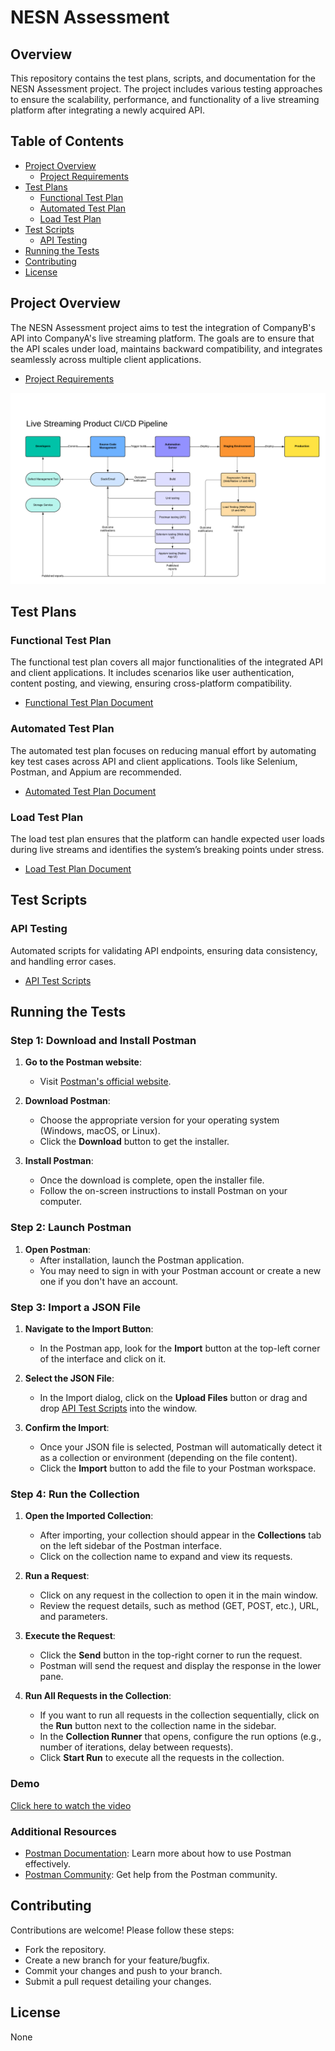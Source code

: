 # NESN Assessment

## Overview

This repository contains the test plans, scripts, and documentation for the NESN Assessment project. The project includes various testing approaches to ensure the scalability, performance, and functionality of a live streaming platform after integrating a newly acquired API.

## Table of Contents

- [Project Overview](#project-overview)
  - [Project Requirements](#project-requirements)
- [Test Plans](#test-plans)
  - [Functional Test Plan](#functional-test-plan)
  - [Automated Test Plan](#automated-test-plan)
  - [Load Test Plan](#load-test-plan)
- [Test Scripts](#test-scripts)
  - [API Testing](#api-testing)
- [Running the Tests](#running-the-tests)
- [Contributing](#contributing)
- [License](#license)

## Project Overview

The NESN Assessment project aims to test the integration of CompanyB's API into CompanyA's live streaming platform. The goals are to ensure that the API scales under load, maintains backward compatibility, and integrates seamlessly across multiple client applications.
- [Project Requirements](https://github.com/razor0184/nesn-assessment/blob/main/ProjectRequirements.docx)

![Screenshot of the application](https://github.com/razor0184/nesn-assessment/blob/main/LiveStreamingProduct_pipelineDiagram.png)

## Test Plans

### Functional Test Plan

The functional test plan covers all major functionalities of the integrated API and client applications. It includes scenarios like user authentication, content posting, and viewing, ensuring cross-platform compatibility.

- [Functional Test Plan Document](https://github.com/razor0184/nesn-assessment/blob/main/functionalTestPlan.docx)

### Automated Test Plan

The automated test plan focuses on reducing manual effort by automating key test cases across API and client applications. Tools like Selenium, Postman, and Appium are recommended.

- [Automated Test Plan Document](https://github.com/razor0184/nesn-assessment/blob/main/automatedTestPlan.docx)

### Load Test Plan

The load test plan ensures that the platform can handle expected user loads during live streams and identifies the system’s breaking points under stress.

- [Load Test Plan Document](https://github.com/razor0184/nesn-assessment/blob/main/loadTestPlan.docx)

## Test Scripts

### API Testing

Automated scripts for validating API endpoints, ensuring data consistency, and handling error cases.

- [API Test Scripts](https://github.com/razor0184/nesn-assessment/blob/main/nesn-assessment.postman_collection.json)

## Running the Tests

### Step 1: Download and Install Postman

1. **Go to the Postman website**: 
   - Visit [Postman's official website](https://www.postman.com/downloads/).
   
2. **Download Postman**:
   - Choose the appropriate version for your operating system (Windows, macOS, or Linux).
   - Click the **Download** button to get the installer.

3. **Install Postman**:
   - Once the download is complete, open the installer file.
   - Follow the on-screen instructions to install Postman on your computer.

### Step 2: Launch Postman

1. **Open Postman**:
   - After installation, launch the Postman application.
   - You may need to sign in with your Postman account or create a new one if you don't have an account.

### Step 3: Import a JSON File

1. **Navigate to the Import Button**:
   - In the Postman app, look for the **Import** button at the top-left corner of the interface and click on it.

2. **Select the JSON File**:
   - In the Import dialog, click on the **Upload Files** button or drag and drop [API Test Scripts](https://github.com/razor0184/nesn-assessment/blob/main/nesn-assessment.postman_collection.json) into the window.

3. **Confirm the Import**:
   - Once your JSON file is selected, Postman will automatically detect it as a collection or environment (depending on the file content).
   - Click the **Import** button to add the file to your Postman workspace.

### Step 4: Run the Collection

1. **Open the Imported Collection**:
   - After importing, your collection should appear in the **Collections** tab on the left sidebar of the Postman interface.
   - Click on the collection name to expand and view its requests.

2. **Run a Request**:
   - Click on any request in the collection to open it in the main window.
   - Review the request details, such as method (GET, POST, etc.), URL, and parameters.

3. **Execute the Request**:
   - Click the **Send** button in the top-right corner to run the request.
   - Postman will send the request and display the response in the lower pane.

4. **Run All Requests in the Collection**:
   - If you want to run all requests in the collection sequentially, click on the **Run** button next to the collection name in the sidebar.
   - In the **Collection Runner** that opens, configure the run options (e.g., number of iterations, delay between requests).
   - Click **Start Run** to execute all the requests in the collection.

### Demo
[Click here to watch the video](https://github.com/razor0184/nesn-assessment/blob/main/screen-capture.webm)

### Additional Resources

- [Postman Documentation](https://learning.postman.com/docs/getting-started/introduction/): Learn more about how to use Postman effectively.
- [Postman Community](https://community.postman.com/): Get help from the Postman community.

## Contributing
Contributions are welcome! Please follow these steps:

 - Fork the repository.
 - Create a new branch for your feature/bugfix.
 - Commit your changes and push to your branch.
 - Submit a pull request detailing your changes.
   
## License
None
